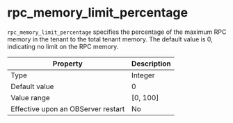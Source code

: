 # rpc_memory_limit_percentage

`rpc_memory_limit_percentage` specifies the percentage of the maximum RPC memory in the tenant to the total tenant memory.
The default value is 0, indicating no limit on the RPC memory. 

| **Property** | **Description** |
| --- | --- |
| Type | Integer |
| Default value | 0 |
| Value range | \[0, 100] |
| Effective upon an OBServer restart | No |
